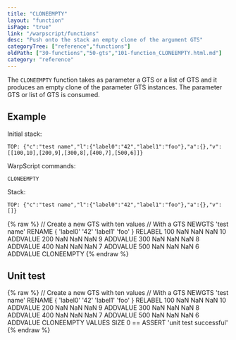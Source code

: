 ```yaml
---
title: "CLONEEMPTY"
layout: "function"
isPage: "true"
link: "/warpscript/functions"
desc: "Push onto the stack an empty clone of the argument GTS"
categoryTree: ["reference","functions"]
oldPath: ["30-functions","50-gts","101-function_CLONEEMPTY.html.md"]
category: "reference"
---
```

 

The `CLONEEMPTY` function takes as parameter a GTS or a list of GTS and it produces an empty clone of the parameter GTS instances. The parameter GTS or list of GTS is consumed.

## Example ##

Initial stack:

    TOP: {"c":"test name","l":{"label0":"42","label1":"foo"},"a":{},"v":[[100,10],[200,9],[300,8],[400,7],[500,6]]}


WarpScript commands:

    CLONEEMPTY

Stack: 

    TOP: {"c":"test name","l":{"label0":"42","label1":"foo"},"a":{},"v":[]}

{% raw %}
<warp10-warpscript-widget backend="{{backend}}"  exec-endpoint="{{execEndpoint}}">// Create a new GTS with ten values 
// With a GTS
NEWGTS 
'test name'
RENAME
{ 'label0' '42' 'label1' 'foo' }
RELABEL
100  NaN NaN NaN 10 ADDVALUE
200  NaN NaN NaN  9 ADDVALUE
300  NaN NaN NaN  8 ADDVALUE
400  NaN NaN NaN  7 ADDVALUE
500  NaN NaN NaN  6 ADDVALUE
CLONEEMPTY
</warp10-warpscript-widget>
{% endraw %}    


## Unit test ##

{% raw %}
<warp10-warpscript-widget backend="{{backend}}"  exec-endpoint="{{execEndpoint}}">// Create a new GTS with ten values 
// With a GTS
NEWGTS 
'test name'
RENAME
{ 'label0' '42' 'label1' 'foo' }
RELABEL
100  NaN NaN NaN 10 ADDVALUE
200  NaN NaN NaN  9 ADDVALUE
300  NaN NaN NaN  8 ADDVALUE
400  NaN NaN NaN  7 ADDVALUE
500  NaN NaN NaN  6 ADDVALUE
CLONEEMPTY
VALUES SIZE 
0 == ASSERT
'unit test successful'
</warp10-warpscript-widget>
{% endraw %}        
